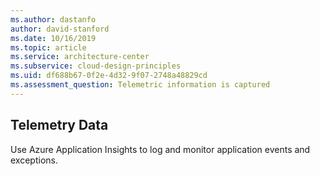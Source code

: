 ```yaml
---
ms.author: dastanfo
author: david-stanford
ms.date: 10/16/2019
ms.topic: article
ms.service: architecture-center
ms.subservice: cloud-design-principles
ms.uid: df688b67-0f2e-4d32-9f07-2748a48829cd
ms.assessment_question: Telemetric information is captured
---
```

## Telemetry Data

Use Azure Application Insights to log and monitor application events and exceptions.

